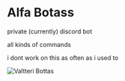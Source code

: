 # Alfa Botass

private (currently) discord bot

all kinds of commands

i dont work on this as often as i used to

![Valtteri Bottas](https://repository-images.githubusercontent.com/411696588/ba83545c-ea25-44a7-bdde-e174dfb7ba82)